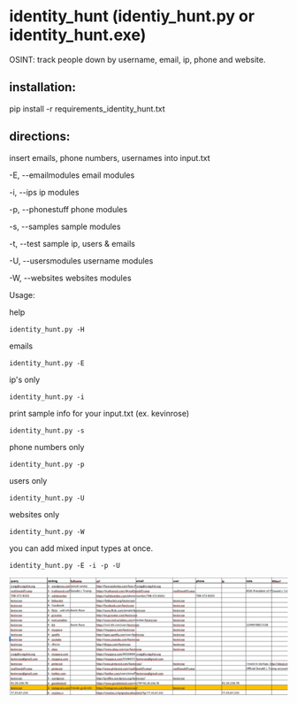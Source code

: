 # identity_hunt (identiy_hunt.py or identity_hunt.exe)
OSINT: track people down by username, email, ip, phone and website.

## installation:

pip install -r requirements_identity_hunt.txt

## directions:
insert emails, phone numbers, usernames into input.txt

-E, --emailmodules    email modules

-i, --ips             ip modules

-p, --phonestuff      phone modules

-s, --samples         sample modules

-t, --test            sample ip, users & emails

-U, --usersmodules    username modules

-W, --websites        websites modules

Usage:

help
```
identity_hunt.py -H
```
emails
```
identity_hunt.py -E
```
ip's only
```
identity_hunt.py -i
```
print sample info for your input.txt (ex. kevinrose)
```
identity_hunt.py -s
```
phone numbers only
```
identity_hunt.py -p
```
users only
```
identity_hunt.py -U
```
websites only
```
identity_hunt.py -W
```
you can add mixed input types at once.
```
identity_hunt.py -E -i -p -U
```


![sample output](Images/intel_sample.png)

